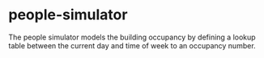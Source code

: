 # people-simulator

The people simulator models the building occupancy by defining a lookup table between the current day and time of week to an occupancy number.

